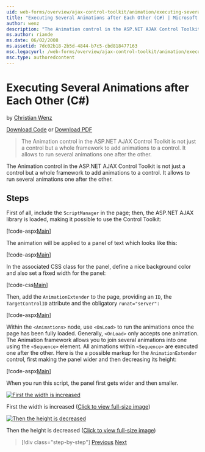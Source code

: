 ```yaml
---
uid: web-forms/overview/ajax-control-toolkit/animation/executing-several-animations-after-each-other-cs
title: "Executing Several Animations after Each Other (C#) | Microsoft Docs"
author: wenz
description: "The Animation control in the ASP.NET AJAX Control Toolkit is not just a control but a whole framework to add animations to a control. It allows to run severa..."
ms.author: riande
ms.date: 06/02/2008
ms.assetid: 7dc02b18-2b5d-4844-b7c5-cbd818477163
msc.legacyurl: /web-forms/overview/ajax-control-toolkit/animation/executing-several-animations-after-each-other-cs
msc.type: authoredcontent
---
```

# Executing Several Animations after Each Other (C#)

by [Christian Wenz](https://github.com/wenz)

[Download Code](https://download.microsoft.com/download/f/9/a/f9a26acd-8df4-4484-8a18-199e4598f411/Animation3.cs.zip) or [Download PDF](https://download.microsoft.com/download/6/7/1/6718d452-ff89-4d3f-a90e-c74ec2d636a3/animation3CS.pdf)

> The Animation control in the ASP.NET AJAX Control Toolkit is not just a control but a whole framework to add animations to a control. It allows to run several animations one after the other.

The Animation control in the ASP.NET AJAX Control Toolkit is not just a control but a whole framework to add animations to a control. It allows to run several animations one after the other.

## Steps

First of all, include the `ScriptManager` in the page; then, the ASP.NET AJAX library is loaded, making it possible to use the Control Toolkit:

[!code-aspx[Main](executing-several-animations-after-each-other-cs/samples/sample1.aspx)]

The animation will be applied to a panel of text which looks like this:

[!code-aspx[Main](executing-several-animations-after-each-other-cs/samples/sample2.aspx)]

In the associated CSS class for the panel, define a nice background color and also set a fixed width for the panel:

[!code-css[Main](executing-several-animations-after-each-other-cs/samples/sample3.css)]

Then, add the `AnimationExtender` to the page, providing an `ID`, the `TargetControlID` attribute and the obligatory `runat="server":`

[!code-aspx[Main](executing-several-animations-after-each-other-cs/samples/sample4.aspx)]

Within the `<Animations>` node, use `<OnLoad>` to run the animations once the page has been fully loaded. Generally, `<OnLoad>` only accepts one animation. The Animation framework allows you to join several animations into one using the `<Sequence>` element. All animations within `<Sequence>` are executed one after the other. Here is the a possible markup for the `AnimationExtender` control, first making the panel wider and then decreasing its height:

[!code-aspx[Main](executing-several-animations-after-each-other-cs/samples/sample5.aspx)]

When you run this script, the panel first gets wider and then smaller.

[![First the width is increased](executing-several-animations-after-each-other-cs/_static/image2.png)](executing-several-animations-after-each-other-cs/_static/image1.png)

First the width is increased ([Click to view full-size image](executing-several-animations-after-each-other-cs/_static/image3.png))

[![Then the height is decreased](executing-several-animations-after-each-other-cs/_static/image5.png)](executing-several-animations-after-each-other-cs/_static/image4.png)

Then the height is decreased ([Click to view full-size image](executing-several-animations-after-each-other-cs/_static/image6.png))

> [!div class="step-by-step"]
> [Previous](executing-several-animations-at-the-same-time-cs.md)
> [Next](animation-depending-on-a-condition-cs.md)
